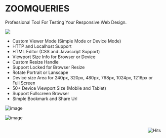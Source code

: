 # ZOOMQUERIES
Professional Tool For Testing Your Responsive Web Design. 

<img border="0" src="http://3.bp.blogspot.com/-876eaD68UAg/UozhWCM7AXI/AAAAAAAABEw/nsLzzbsyIp0/s1600/ZOOMQUERIES+LOGO.png" />

* Custom Viewer Mode (Simple Mode or Device Mode)
* HTTP and Localhost Support
* HTML Editor (CSS and Javascript Support)
* Viewport Size Info for Browser or Device
* Custom Resize Handle
* Support Locked for Browser Resize
* Rotate Portrait or Lanscape
* Device size Area for 240px, 320px, 480px, 768px, 1024px, 1216px or Full Screen 
* 50+ Device Viewport Size (Mobile and Tablet)
* Support Fullscreen Browser
* Simple Bookmark and Share Url

![image](https://user-images.githubusercontent.com/42666125/111259049-bf4e0880-8650-11eb-9608-46b3b6cbafef.png)

![image](https://user-images.githubusercontent.com/42666125/111259059-c543e980-8650-11eb-9893-177fd28968b4.png)

<img style="float:right; padding-top:10px" src="https://hits.seeyoufarm.com/api/count/incr/badge.svg?url=https%3A%2F%2Fbuananetpbun.github.io%2F&count_bg=%23C83D3D&title_bg=%23555555&icon=&icon_color=%23E7E7E7&title=hits&edge_flat=false" alt="Hits"/>
